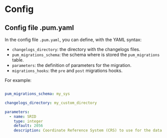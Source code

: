 # Config

## Config file .pum.yaml

In the config file `.pum.yaml`, you can define, with the YAML syntax:

* `changelogs_directory`: the directory with the changelogs files.
* `pum_migrations_schema`: the schema where is stored the `pum_migrations` table.
* `parameters`: the definition of parameters for the migration.
* `migrations_hooks`: the `pre` and `post` migrations hooks.

For example:  
```yaml

pum_migrations_schema: my_sys

changelogs_directory: my_custom_directory

parameters:
  - name: SRID
    type: integer
    default: 2056
    description: Coordinate Reference System (CRS) to use for the data. This is used for the geometry column in the database. Default is 2056 (CH1903+ / LV95).

```  
